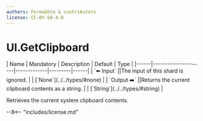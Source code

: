 ```yaml
---
authors: Formabble & contributors
license: CC-BY-SA-4.0
---
```



# UI.GetClipboard

<div class="sh-parameters" markdown="1">
| Name | Mandatory | Description | Default | Type |
|------|---------------------|-------------|---------|------|
| `⬅️ Input` ||The input of this shard is ignored. | | [`None`](../../types/#none) |
| `Output ➡️` ||Returns the current clipboard contents as a string. | | [`String`](../../types/#string) |

</div>

Retrieves the current system clipboard contents.

--8<-- "includes/license.md"

